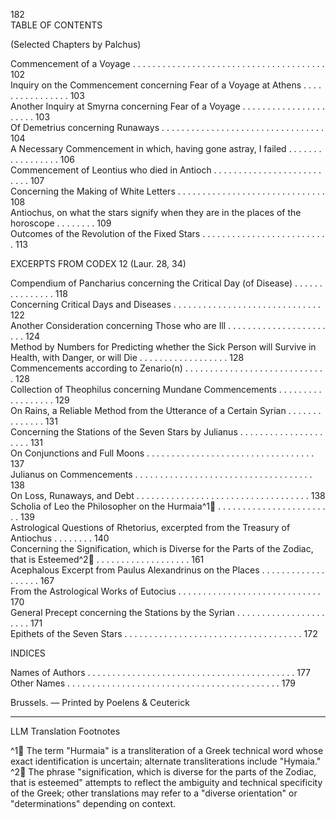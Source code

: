 182  
TABLE OF CONTENTS

(Selected Chapters by Palchus)

Commencement of a Voyage . . . . . . . . . . . . . . . . . . . . . . . . . . . . . . . . . . . . . . . 102  
Inquiry on the Commencement concerning Fear of a Voyage at Athens . . . . . . . . . . . . . . . . 103  
Another Inquiry at Smyrna concerning Fear of a Voyage . . . . . . . . . . . . . . . . . . . . . . 103  
Of Demetrius concerning Runaways . . . . . . . . . . . . . . . . . . . . . . . . . . . . . . . . . 104  
A Necessary Commencement in which, having gone astray, I failed . . . . . . . . . . . . . . . . . 106  
Commencement of Leontius who died in Antioch . . . . . . . . . . . . . . . . . . . . . . . . . . 107  
Concerning the Making of White Letters . . . . . . . . . . . . . . . . . . . . . . . . . . . . . . 108  
Antiochus, on what the stars signify when they are in the places of the horoscope . . . . . . . . 109  
Outcomes of the Revolution of the Fixed Stars . . . . . . . . . . . . . . . . . . . . . . . . . . 113  

EXCERPTS FROM CODEX 12 (Laur. 28, 34)

Compendium of Pancharius concerning the Critical Day (of Disease) . . . . . . . . . . . . . . . 118  
Concerning Critical Days and Diseases . . . . . . . . . . . . . . . . . . . . . . . . . . . . . . 122  
Another Consideration concerning Those who are Ill . . . . . . . . . . . . . . . . . . . . . . . 124  
Method by Numbers for Predicting whether the Sick Person will Survive in Health, with Danger, or will Die . . . . . . . . . . . . . . . . . . 128  
Commencements according to Zenario(n) . . . . . . . . . . . . . . . . . . . . . . . . . . . . . 128  
Collection of Theophilus concerning Mundane Commencements . . . . . . . . . . . . . . . . . . 129  
On Rains, a Reliable Method from the Utterance of a Certain Syrian . . . . . . . . . . . . . . 131  
Concerning the Stations of the Seven Stars by Julianus . . . . . . . . . . . . . . . . . . . . . 131  
On Conjunctions and Full Moons . . . . . . . . . . . . . . . . . . . . . . . . . . . . . . . . . . 137  
Julianus on Commencements . . . . . . . . . . . . . . . . . . . . . . . . . . . . . . . . . . . . 138  
On Loss, Runaways, and Debt . . . . . . . . . . . . . . . . . . . . . . . . . . . . . . . . . . . 138  
Scholia of Leo the Philosopher on the Hurmaia^1🤖 . . . . . . . . . . . . . . . . . . . . . . . . 139  
Astrological Questions of Rhetorius, excerpted from the Treasury of Antiochus . . . . . . . . 140  
Concerning the Signification, which is Diverse for the Parts of the Zodiac, that is Esteemed^2🤖 . . . . . . . . . . . . . . . . . . . 161  
Acephalous Excerpt from Paulus Alexandrinus on the Places . . . . . . . . . . . . . . . . . . . 167  
From the Astrological Works of Eutocius . . . . . . . . . . . . . . . . . . . . . . . . . . . . . 170  
General Precept concerning the Stations by the Syrian . . . . . . . . . . . . . . . . . . . . . . 171  
Epithets of the Seven Stars . . . . . . . . . . . . . . . . . . . . . . . . . . . . . . . . . . . . 172  

INDICES

Names of Authors . . . . . . . . . . . . . . . . . . . . . . . . . . . . . . . . . . . . . . . . . . 177  
Other Names . . . . . . . . . . . . . . . . . . . . . . . . . . . . . . . . . . . . . . . . . . . 179  

Brussels. — Printed by Poelens & Ceuterick

---

LLM Translation Footnotes

^1🤖 The term "Hurmaia" is a transliteration of a Greek technical word whose exact identification is uncertain; alternate transliterations include "Hymaia."  
^2🤖 The phrase "signification, which is diverse for the parts of the Zodiac, that is esteemed" attempts to reflect the ambiguity and technical specificity of the Greek; other translations may refer to a "diverse orientation" or "determinations" depending on context.